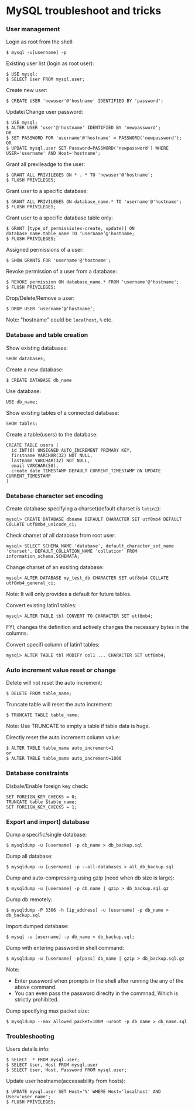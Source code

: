 # MySQL troubleshoot and tricks

### User management

Login as root from the shell:
```
$ mysql -u[username] -p
```

Existing user list (login as root user):
```
$ USE mysql;
$ SELECT User FROM mysql.user;
```

Create new user:
```
$ CREATE USER 'newuser'@'hostname' IDENTIFIED BY 'password';
```

Update/Change user password:
```
$ USE mysql;
$ ALTER USER 'user'@'hostname' IDENTIFIED BY 'newpassword'; 
OR
$ SET PASSWORD FOR 'username'@'hostname' = PASSWORD('newpassword');
OR
$ UPDATE mysql.user SET Password=PASSWORD('newpassword') WHERE USER='username' AND Host='hostname';
```

Grant all previleadge to the user:
```
$ GRANT ALL PRIVILEGES ON * . * TO 'newuser'@'hostname';
$ FLUSH PRIVILEGES;
```

Grant user to a specific database:
```
$ GRANT ALL PRIVILEGES ON database_name.* TO 'username'@'hostname';
$ FLUSH PRIVILEGES;
```

Grant user to a specific database table only:
```
$ GRANT [type_of_permissio(ex-create, update)] ON database_name.table_name TO ‘username’@'hostname;
$ FLUSH PRIVILEGES;
```

Assigned permissions of a user:
```
$ SHOW GRANTS FOR 'username'@'hostname';
```

Revoke permission of a user from a database:
```
$ REVOKE permission ON database_name.* FROM 'username'@'hostname';
$ FLUSH PRIVILEGES;
```

Drop/Delete/Remove a user:
```
$ DROP USER ‘username’@‘hostname’;
```

Note:
"hostname" could be ```localhost```,  ```%``` etc.

### Database and table creation

Show existing databases:
```
SHOW databases;
```

Create a new database:
```
$ CREATE DATABASE db_name
```

Use database:
```
USE db_name;
```

Show existing tables of a connected database:
```
SHOW tables;
```

Create a table(users) to the database:
```
CREATE TABLE users (
  id INT(6) UNSIGNED AUTO_INCREMENT PRIMARY KEY,
  firstname VARCHAR(32) NOT NULL,
  lastname VARCHAR(32) NOT NULL,
  email VARCHAR(50),
  create_date TIMESTAMP DEFAULT CURRENT_TIMESTAMP ON UPDATE CURRENT_TIMESTAMP
)
```

### Database character set encoding
Create database specifying a charset(default charset is ```latin1```):
```
mysql> CREATE DATABASE dbname DEFAULT CHARACTER SET utf8mb4 DEFAULT COLLATE utf8mb4_unicode_ci;
```

Check charset of all database from root user:
```
mysql> SELECT SCHEMA_NAME 'database', default_character_set_name 'charset', DEFAULT_COLLATION_NAME 'collation' FROM information_schema.SCHEMATA;
```

Change charset of an exsiting database:
```
mysql> ALTER DATABASE my_test_db CHARACTER SET utf8mb4 COLLATE utf8mb4_general_ci;
```
Note: It will only provides a default for future tables.

Convert existing latin1 tables:
```
mysql> ALTER TABLE tbl CONVERT TO CHARACTER SET utf8mb4;
```
FYI, changes the definition and actively changes the necessary bytes in the columns.

Convert specifi column of latin1 tables:
```
mysql> ALTER TABLE tbl MODIFY col1 ... CHARACTER SET utf8mb4;
```

### Auto increment value reset or change

Delete will not reset the auto increment:
```
$ DELETE FROM table_name;
```

Truncate table will reset the auto increment:
```
$ TRUNCATE TABLE table_name;
```
Note: Use TRUNCATE to empty a table if table data is huge.

Directly reset the auto increment column value:
```
$ ALTER TABLE table_name auto_increment=1
or
$ ALTER TABLE table_name auto_increment=1000
```

### Database constraints

Disbale/Enable foreign key check:
```
SET FOREIGN_KEY_CHECKS = 0;
TRUNCATE table $table_name;
SET FOREIGN_KEY_CHECKS = 1;
```

### Export and import) database

Dump a specific/single database:
```
$ mysqldump -u [username] -p db_name > db_backup.sql
```

Dump all database:
``` 
$ mysqldump -u [username] -p --all-databases > all_db_backup.sql
```

Dump and auto-compressing using gzip (need when db size is large):
```
$ mysqldump -u [username] -p db_name | gzip > db_backup.sql.gz
```

Dump db remotely:
```
$ mysqldump -P 3306 -h [ip_address] -u [username] -p db_name > db_backup.sql
```

Import dumped database:
```
$ mysql -u [username] -p db_name < db_backup.sql;
```

Dump with entering password in shell command:
```
$ mysqldump -u [username] -p[pass] db_name | gzip > db_backup.sql.gz
```

Note:
- Enter password when prompts in the shell after running the any of the above command.
- You can even pass the password direclty in the commnad, Which is strictly prohibited.

Dump specifying max packet size:
```
$ mysqldump --max_allowed_packet=100M -uroot -p db_name > db_name.sql
```

### Troubleshooting

Users details info:
```
$ SELECT  * FROM mysql.user;
$ SELECT User, Host FROM mysql.user
$ SELECT User, Host, Password FROM mysql.user;
```

Update user hostname(accessability from hosts):
```
$ UPDATE mysql.user SET Host='%' WHERE Host='localhost' AND User='user_name';
$ FLUSH PRIVILEGES;
```

